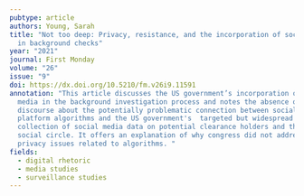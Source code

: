 ```yaml
---
pubtype: article
authors: Young, Sarah
title: "Not too deep: Privacy, resistance, and the incorporation of social media
  in background checks"
year: "2021"
journal: First Monday
volume: "26"
issue: "9"
doi: https://dx.doi.org/10.5210/fm.v26i9.11591
annotation: "This article discusses the US government’s incorporation of social
  media in the background investigation process and notes the absence of
  discourse about the potentially problematic connection between social media
  platform algorithms and the US government's  targeted but widespread
  collection of social media data on potential clearance holders and their
  social circle. It offers an explanation of why congress did not address deeper
  privacy issues related to algorithms. "
fields:
  - digital rhetoric
  - media studies
  - surveillance studies
---
```

